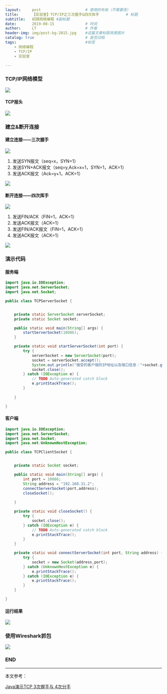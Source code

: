 ```yaml
---
layout:     post                    # 使用的布局（不需要改）
title:      【实验室】TCP/IP之三次握手&四次挥手            # 标题 
subtitle:   初探网络编程 #副标题
date:       2019-08-15              # 时间
author:     LT                      # 作者
header-img: img/post-bg-2015.jpg    #这篇文章标题背景图片
catalog: true                       # 是否归档
tags:                               #标签
    - 网络编程
    - TCP/IP
    - 实验室

---
```


### TCP/IP网络模型

![](/img/20181220150726977.png)

#### TCP报头

![](/img/tcp.jpg)

### 建立&断开连接

#### 建立连接——三次握手

![](/img/SYN_SENT.gif)

1. 发送SYN报文（seq=x，SYN=1）
2. 发送SYN+ACK报文（seq=y,Ack=x+1，SYN=1，ACK=1）
3. 发送ACK报文（Ack=y+1，ACK=1）

![](/img/SYN_SENT2.jpg)

#### 断开连接——四次挥手

![](/img/FIN_WAIT.gif)
1. 发送FIN/ACK（FIN=1，ACK=1）
2. 发送ACK报文（ACK=1）
3. 发送FIN/ACK报文（FIN=1，ACK=1）
4. 发送ACK报文（ACK=1）

![](/img/FIN_WAIT2.jpg)

### 演示代码

#### 服务端

```java
import java.io.IOException;
import java.net.ServerSocket;
import java.net.Socket;

public class TCPServerSocket {


	private static ServerSocket serverSocket;
	private static Socket socket;

	public static void main(String[] args) {
		startServerSocket(10086);
	}

	private static void startServerSocket(int port) {
		try {
			serverSocket = new ServerSocket(port);
			socket = serverSocket.accept();
			System.out.println("接受的客户端的IP地址以及端口信息："+socket.getRemoteSocketAddress());
			socket.close();
		} catch (IOException e) {
			// TODO Auto-generated catch block
			e.printStackTrace();
		}
		
	}

}
```

#### 客户端

```java
import java.io.IOException;
import java.net.ServerSocket;
import java.net.Socket;
import java.net.UnknownHostException;

public class TCPClientSocket {


	private static Socket socket;

	public static void main(String[] args) {
		int port = 10086;
		String address = "192.168.31.2";
		connectServerSocket(port,address);
		closeSocket();
		
	}

	private static void closeSocket() {
		try {
			socket.close();
		} catch (IOException e) {
			// TODO Auto-generated catch block
			e.printStackTrace();
		}
	}

	private static void connectServerSocket(int port, String address) {
		try {
			socket = new Socket(address,port);
		} catch (UnknownHostException e) {
			e.printStackTrace();
		} catch (IOException e) {
			e.printStackTrace();
		}
	}

}
```

#### 运行结果

![](/img/result.png)

### 使用Wireshark抓包

![](/img/wireshark.png)

### END

------

本文参考：

[Java演示TCP 3次握手与 4次分手](https://blog.csdn.net/u011983531/article/details/69815548)

